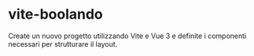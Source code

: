 vite-boolando
===
Create un nuovo progetto utilizzando Vite e Vue 3 e definite i componenti necessari per strutturare il layout.
